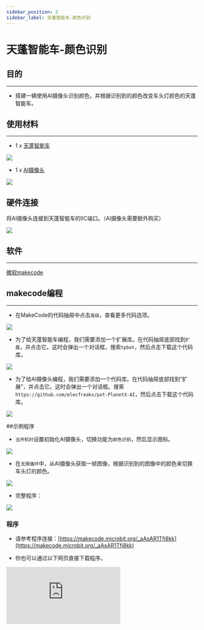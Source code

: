 ```yaml
---
sidebar_position: 2
sidebar_label: 天蓬智能车-颜色识别
---
```


# 天蓬智能车-颜色识别

## 目的
---
- 搭建一辆使用AI摄像头识别颜色，并根据识别到的颜色改变车头灯颜色的天蓬智能车。

## 使用材料
---

- 1 x [天蓬智能车](https://item.taobao.com/item.htm?spm=a1z10.5-c-s.w4002-18602834185.41.68d15ccfBFHNPy&id=618758535761)

![](https://wiki-media-ef.oss-cn-hongkong.aliyuncs.com/docs/microbit/microbit-smart-car/microbit-tpbot/ai-lens-tpbot/images/TPBot_tianpeng_case_20_01.png)

- 1 x  [AI摄像头](https://item.taobao.com/item.htm?spm=a1z10.1-c-s.w5003-22951491260.9.196458b3TgHzio&ft=t&id=632538261754&scene=taobao_shop)

![](https://wiki-media-ef.oss-cn-hongkong.aliyuncs.com/docs/microbit/microbit-smart-car/microbit-tpbot/ai-lens-tpbot/images/TPBot_tianpeng_case_20_02.png)





## 硬件连接

将AI摄像头连接到天蓬智能车的IIC端口。（AI摄像头需要额外购买）

![](https://wiki-media-ef.oss-cn-hongkong.aliyuncs.com/docs/microbit/microbit-smart-car/microbit-tpbot/ai-lens-tpbot/images/TPBot_tianpeng_case_20_03.png)

## 软件
---
[微软makecode](https://makecode.microbit.org/#)


## makecode编程
---


- 在MakeCode的代码抽屉中点击`高级`，查看更多代码选项。

![](https://wiki-media-ef.oss-cn-hongkong.aliyuncs.com/docs/microbit/microbit-smart-car/microbit-tpbot/ai-lens-tpbot/images/TPBot_tianpeng_case_20_04.png)

- 为了给天蓬智能车编程，我们需要添加一个扩展库。在代码抽屉底部找到`扩展`，并点击它。这时会弹出一个对话框，搜索`tpbot`，然后点击下载这个代码库。

![](https://wiki-media-ef.oss-cn-hongkong.aliyuncs.com/docs/microbit/microbit-smart-car/microbit-tpbot/ai-lens-tpbot/images/TPBot_tianpeng_case_20_05.png)

- 为了给AI摄像头编程，我们需要添加一个代码库。在代码抽屉底部找到“扩展”，并点击它。这时会弹出一个对话框。搜索 `https://github.com/elecfreaks/pxt-PlanetX-AI`，然后点击下载这个代码库。

![](https://wiki-media-ef.oss-cn-hongkong.aliyuncs.com/docs/microbit/microbit-smart-car/microbit-tpbot/ai-lens-tpbot/images/TPBot_tianpeng_case_20_06.png)



##示例程序

- `当开机时`设置初始化AI摄像头，切换功能为`颜色识别`，然后显示图标。

![](https://wiki-media-ef.oss-cn-hongkong.aliyuncs.com/docs/microbit/microbit-smart-car/microbit-tpbot/ai-lens-tpbot/images/TPBot_tianpeng_case_21_07.png)

- 在`无限循环`中，从AI摄像头获取一帧图像，根据识别到的图像中的颜色来切换车头灯的颜色。

![](https://wiki-media-ef.oss-cn-hongkong.aliyuncs.com/docs/microbit/microbit-smart-car/microbit-tpbot/ai-lens-tpbot/images/TPBot_tianpeng_case_21_08.png)

- 完整程序：

![](https://wiki-media-ef.oss-cn-hongkong.aliyuncs.com/docs/microbit/microbit-smart-car/microbit-tpbot/ai-lens-tpbot/images/TPBot_tianpeng_case_21_09.png)



### 程序
- 请参考程序连接：[https://makecode.microbit.org/_aAsAR1Tfj8kk](https://makecode.microbit.org/_aAsAR1Tfj8kk)

- 你也可以通过以下网页直接下载程序。

<div
    style={{
        position: 'relative',
        paddingBottom: '60%',
        overflow: 'hidden',
    }}
>
    <iframe
        src="https://makecode.microbit.org/_aAsAR1Tfj8kk"
        frameborder="0"
        sandbox="allow-popups allow-forms allow-scripts allow-same-origin"
        style={{
            position: 'absolute',
            width: '100%',
            height: '100%',
        }}
    />
</div>
--
---


## python编程
---
添加天蓬智能车软件库：[https://www.elecfreaks.com/learn-cn/microbitKit/TPbot_tianpeng/TPbot-python.html](https://www.elecfreaks.com/learn-cn/microbitKit/TPbot_tianpeng/TPbot-python.html)
添加AI摄像头软件库：[https://www.elecfreaks.com/learn-cn/microbitplanetX/ai/Plant-X-EF05035-python.html](https://www.elecfreaks.com/learn-cn/microbitplanetX/ai/Plant-X-EF05035-python.html)

### 程序

```
from microbit import *
from AILens import *
from TPBot import *

tp = TPBOT()
ai = AILENS()
# 设置摄像头功能为颜色识别
ai.switch_function(Color)
tp.set_motors_speed(40,40)
while True:
    # 从摄像头获取一帧
    ai.get_image()
    if (ai.get_color_type() == "Blue"):
        tp.set_car_light(0, 0, 255)
        tp.set_car_light(0, 0, 255)
    if (ai.get_color_type() == "Red"):
        tp.set_car_light(255, 0, 0)
        tp.set_car_light(255, 0, 0)
    if (ai.get_color_type() == "Green"):
        tp.set_car_light(0, 255, 0)
        tp.set_car_light(0, 255, 0)
    if (ai.get_color_type() == "Yellow"):
        tp.set_car_light(255, 255, 0)
        tp.set_car_light(255, 255, 0)
```


---
## 结论
---
天蓬智能车向前行驶，
当摄像头识别到蓝色卡片时，车头灯亮蓝色，
当摄像头识别到红色卡片时，车头灯亮红色，
当摄像头识别到绿色卡片时，车头灯亮绿色，
当摄像头识别到黄色卡片时，车头灯亮黄色。


## 思考
---


## 常见问题
---
Q:使用案例中的代码发现小车不能正常运行？
A:电池电量不足，增大程序中的小车速度参数的数值或者更换电池，并测试。
Q:使用案例中的代码发现AI摄像头突然无法初始化进入功能选择界面？
A:电池电量不足，请更换新电池，并测试。

## 相关阅读
---
